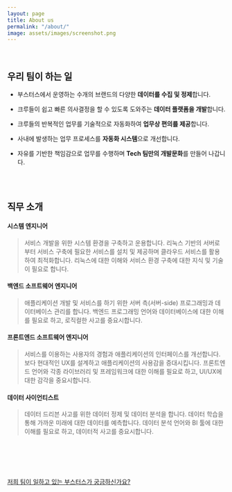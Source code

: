 ```yaml
---
layout: page
title: About us
permalink: "/about/"
image: assets/images/screenshot.png
---
```


&nbsp;

## 우리 팀이 하는 일

* 부스터스에서 운영하는 수개의 브랜드의 다양한 **데이터를 수집 및 정제**합니다.

* 크루들이 쉽고 빠른 의사결정을 할 수 있도록 도와주는 **데이터 플랫폼을 개발**합니다.

* 크루들의 반복적인 업무를 기술적으로 자동화하여 **업무상 편의를 제공**합니다.

* 사내에 발생하는 업무 프로세스를 **자동화 시스템**으로 개선합니다.

* 자유를 기반한 책임감으로 업무를 수행하며 **Tech 팀만의 개발문화**를 만들어 나갑니다.

<br>
&nbsp;
<br>

## 직무 소개
#### 시스템 엔지니어

> 서비스 개발을 위한 시스템 환경을 구축하고 운용합니다. 리눅스 기반의 서버로부터 서비스 구축에 필요한 서비스를 설치 및 제공하며 클라우드 서비스를 활용하여 최적화합니다. 리눅스에 대한 이해와 서비스 환경 구축에 대한 지식 및 기술이 필요로 합니다.

#### 백엔드 소프트웨어 엔지니어

> 애플리케이션 개발 및 서비스를 하기 위한 서버 측(서버-side) 프로그래밍과 데이터베이스 관리를 합니다. 백엔드 프로그래밍 언어와 데이터베이스에 대한 이해를 필요로 하고, 로직컬한 사고를 중요시합니다.

#### 프론트엔드 소프트웨어 엔지니어

> 서비스를 이용하는 사용자의 경험과 애플리케이션의 인터페이스를 개선합니다. 보다 현대적인 UX를 설계하고 애플리케이션의 사용감을 증대시킵니다. 프론트엔드 언어와 각종 라이브러리 및 프레임워크에 대한 이해를 필요로 하고, UI/UX에 대한 감각을 중요시합니다.

#### 데이터 사이언티스트
> 데이터 드리븐 사고를 위한 데이터 정제 및 데이터 분석을 합니다. 데이터 학습을 통해 가까운 미래에 대한 데이터를 예측합니다. 데이터 분석 언어와 BI 툴에 대한 이해를 필요로 하고, 데이터적 사고를 중요시합니다.

<br>
<br>
&nbsp;
&nbsp;
<br>
<br>

[저희 팀이 일하고 있는 부스터스가 궁금하신가요?](https://boosters.kr/)
